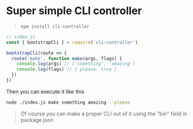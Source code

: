 # Super simple CLI controller

> `npm install cli-controller`

```javascript
// index.js
const { bootstrapCli } = require('cli-controller')

bootstrapCli(route => {
  route('make', function make(args, flags) {
    console.log(args) // ['something', 'amazing']
    console.log(flags) // { please: true }
  })
})
```

Then you can execute it like this

```bash
node ./index.js make something amazing --please
```

> Of course you can make a proper CLI out of it using the "bin" field in package.json